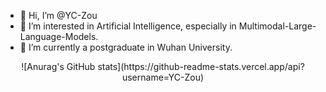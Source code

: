 - 👋 Hi, I’m @YC-Zou
- 👀 I’m interested in Artificial Intelligence, especially in Multimodal-Large-Language-Models.
- 🌱 I’m currently a postgraduate in Wuhan University.

<p align="center">
![Anurag's GitHub stats](https://github-readme-stats.vercel.app/api?username=YC-Zou)
</p>


